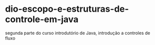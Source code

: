 # dio-escopo-e-estruturas-de-controle-em-java
segunda parte do curso introdutório de Java, introdução a controles de fluxo

